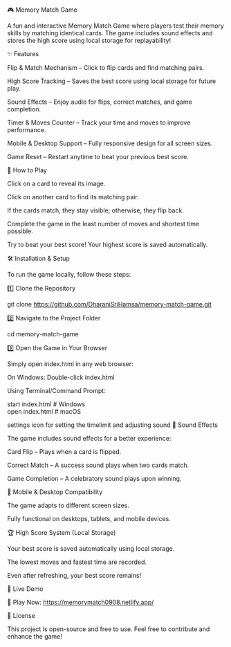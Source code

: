 🎮 Memory Match Game

A fun and interactive Memory Match Game where players test their memory skills by matching identical cards. The game includes sound effects and stores the high score using local storage for replayability!

✨ Features

Flip & Match Mechanism – Click to flip cards and find matching pairs.

High Score Tracking – Saves the best score using local storage for future play.

Sound Effects – Enjoy audio for flips, correct matches, and game completion.

Timer & Moves Counter – Track your time and moves to improve performance.

Mobile & Desktop Support – Fully responsive design for all screen sizes.

Game Reset – Restart anytime to beat your previous best score.

🎯 How to Play

Click on a card to reveal its image.

Click on another card to find its matching pair.

If the cards match, they stay visible; otherwise, they flip back.

Complete the game in the least number of moves and shortest time possible.

Try to beat your best score! Your highest score is saved automatically.

🛠️ Installation & Setup

To run the game locally, follow these steps:

1️⃣ Clone the Repository

git clone https://github.com/DharaniSriHamsa/memory-match-game.git

2️⃣ Navigate to the Project Folder

cd memory-match-game

3️⃣ Open the Game in Your Browser

Simply open index.html in any web browser:

On Windows: Double-click index.html

Using Terminal/Command Prompt:

start index.html  # Windows  
open index.html   # macOS  

settings icon for setting the timelimit and adjusting sound
🎵 Sound Effects

The game includes sound effects for a better experience:

Card Flip – Plays when a card is flipped.

Correct Match – A success sound plays when two cards match.

Game Completion – A celebratory sound plays upon winning.

📱 Mobile & Desktop Compatibility

The game adapts to different screen sizes.

Fully functional on desktops, tablets, and mobile devices.

🏆 High Score System (Local Storage)

Your best score is saved automatically using local storage.

The lowest moves and fastest time are recorded.

Even after refreshing, your best score remains!

🚀 Live Demo

🔗 Play Now: https://memorymatch0908.netlify.app/


📜 License

This project is open-source and free to use. Feel free to contribute and enhance the game!


